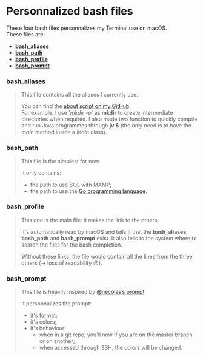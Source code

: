 # Personnalized bash files

These four bash files personnalizes my Terminal use on macOS.  
These files are:  

- **[bash_aliases](#aliases)**
- **[bash_path](#path)**
- **[bash_profile](#profile)**
- **[bash_prompt](#prompt)**    

<a name="aliases"></a>
### bash_aliases
> This file contains all the aliases I currently use.  
> 
> You can find the [about script on my GitHub](https://github.com/Harchytekt/about).  
> For example, I use '_mkdir -p_' as **mkdir** to create intermediate directories when required.
> I also made two function to quickly compile and run Java programmes through **jv $** (the only need is to have the _main_ method inside a _Main_ class).

<a name="path"></a>
### bash_path
> This file is the simplest for now.  
> 
> It only contains:  
> 
> - the path to use SQL with MAMP;
> - the path to use the [Go programming language](https://golang.org).

<a name="profile"></a>
### bash_profile
> This one is the main file: it makes the link to the others.
> 
> It's automatically read by macOS and tells it that the **bash_aliases**, **bash_path** and **bash_prompt** exist. It also tells to the system where to search the files for the bash completion.  
> 
> Without these links, the file would contain all the lines from the three others (→ loss of readability 😠).

<a name="prompt"></a>
### bash_prompt
> This file is heavily inspired by [@necolas’s prompt](https://github.com/necolas/dotfiles)
> 
> It personnalizes the prompt:  
> 
> - it's format;
> - it's colors;
> - it's behaviour:  
> 	- when in a git repo, you'll now if you are on the master branch or on another;
> 	- when accessed through SSH, the colors will be changed.

